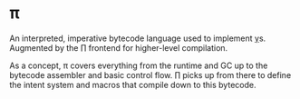 # π
An interpreted, imperative bytecode language used to implement [γ](gamma.md)s. Augmented by the [∏](Pi.md) frontend for higher-level compilation.

As a concept, π covers everything from the runtime and GC up to the bytecode assembler and basic control flow. ∏ picks up from there to define the intent system and macros that compile down to this bytecode.
